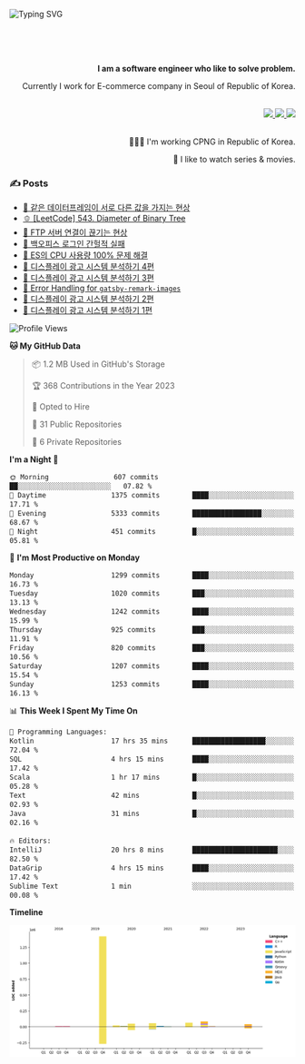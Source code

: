 ![Typing SVG](https://readme-typing-svg.herokuapp.com/?lines=Hello,+I'm+Changkwon+😎&height=150&width=1024&size=40&color=458588&background=282828&center=true&vCenter=true&multiline=false&duration=2000&pause=0)

<div align=right>
  <br/>
  <br/>  
  <br/>
  
  **I am a software engineer who like to solve problem.**<br/>
  
  Currently I work for E-commerce company in Seoul of Republic of Korea.<br/>
  <br/>

  <a href="https://www.linkedin.com/in/spearkkk/" target="_blank">
    <img src="https://img.shields.io/badge/LinkedIn-305D61.svg?&style=for-the-badge&logo=linkedin&logoColor=ffffff&labelColor=305D61&logoWidth=20"/>
  </a>
  <a href="http://spearkkk.dev/en/resume/" target="_blank">
    <img src="https://img.shields.io/badge/resume-305D61.svg?&style=for-the-badge&logo=ReadtheDocs&logoColor=ffffff&labelColor=305D61&logoWidth=20"/>
  </a>
  <a href="https://spearkkk.dev/" target="_blank">
    <img src="https://img.shields.io/badge/blog-305D61.svg?&style=for-the-badge&logo=ReadtheDocs&logoColor=ffffff&labelColor=305D61&logoWidth=20"/>
  </a>
  
  <br/>
  <br/>
  
  👨🏼‍💻 I'm working CPNG in Republic of Korea.
  <br/>
  
  🍿 I like to watch series & movies.
  <br/>

</div>
  
<div align=left>
  
  <div>
    
  ### ✍️ Posts
    
  </div>
  
  <!-- BLOGPOSTS:START -->
- [🍞 같은 데이터프레임이 서로 다른 값을 가지는 현상](https://spearkkk.dev/two-dataframe-have-another-value)
- [🫑 [LeetCode] 543. Diameter of Binary Tree](https://spearkkk.dev/leetcode-543-diameter-of-binary-tree)
- [🍂 FTP 서버 연결이 끊기는 현상](https://spearkkk.dev/ftp-server-connection-failure)
- [🍆 백오피스 로그인 간헐적 실패](https://spearkkk.dev/back-office-login-failure)
- [🧄 ES의 CPU 사용량 100% 문제 해결](https://spearkkk.dev/es-cpu-100-trouble-shooting)
- [🍈 디스플레이 광고 시스템 분석하기 4편](https://spearkkk.dev/display-advertising-system-analysis-4)
- [🍊 디스플레이 광고 시스템 분석하기 3편](https://spearkkk.dev/display-advertising-system-analysis-3)
- [🍉 Error Handling for `gatsby-remark-images`](https://spearkkk.dev/error-handling-for-gatsby-remark-images)
- [🍈 디스플레이 광고 시스템 분석하기 2편](https://spearkkk.dev/display-advertising-system-analysis-2)
- [🍇 디스플레이 광고 시스템 분석하기 1편](https://spearkkk.dev/display-advertising-system-analysis-1)
<!-- BLOGPOSTS:END -->

  
<!--START_SECTION:waka-->
![Profile Views](http://img.shields.io/badge/Profile%20Views-0-blue)

**🐱 My GitHub Data** 

> 📦 1.2 MB Used in GitHub's Storage 
 > 
> 🏆 368 Contributions in the Year 2023
 > 
> 💼 Opted to Hire
 > 
> 📜 31 Public Repositories 
 > 
> 🔑 6 Private Repositories 
 > 
**I'm a Night 🦉** 

```text
🌞 Morning                607 commits         ██░░░░░░░░░░░░░░░░░░░░░░░   07.82 % 
🌆 Daytime                1375 commits        ████░░░░░░░░░░░░░░░░░░░░░   17.71 % 
🌃 Evening                5333 commits        █████████████████░░░░░░░░   68.67 % 
🌙 Night                  451 commits         █░░░░░░░░░░░░░░░░░░░░░░░░   05.81 % 
```
📅 **I'm Most Productive on Monday** 

```text
Monday                   1299 commits        ████░░░░░░░░░░░░░░░░░░░░░   16.73 % 
Tuesday                  1020 commits        ███░░░░░░░░░░░░░░░░░░░░░░   13.13 % 
Wednesday                1242 commits        ████░░░░░░░░░░░░░░░░░░░░░   15.99 % 
Thursday                 925 commits         ███░░░░░░░░░░░░░░░░░░░░░░   11.91 % 
Friday                   820 commits         ███░░░░░░░░░░░░░░░░░░░░░░   10.56 % 
Saturday                 1207 commits        ████░░░░░░░░░░░░░░░░░░░░░   15.54 % 
Sunday                   1253 commits        ████░░░░░░░░░░░░░░░░░░░░░   16.13 % 
```


📊 **This Week I Spent My Time On** 

```text
💬 Programming Languages: 
Kotlin                   17 hrs 35 mins      ██████████████████░░░░░░░   72.04 % 
SQL                      4 hrs 15 mins       ████░░░░░░░░░░░░░░░░░░░░░   17.42 % 
Scala                    1 hr 17 mins        █░░░░░░░░░░░░░░░░░░░░░░░░   05.28 % 
Text                     42 mins             █░░░░░░░░░░░░░░░░░░░░░░░░   02.93 % 
Java                     31 mins             █░░░░░░░░░░░░░░░░░░░░░░░░   02.16 % 

🔥 Editors: 
IntelliJ                 20 hrs 8 mins       █████████████████████░░░░   82.50 % 
DataGrip                 4 hrs 15 mins       ████░░░░░░░░░░░░░░░░░░░░░   17.42 % 
Sublime Text             1 min               ░░░░░░░░░░░░░░░░░░░░░░░░░   00.08 % 
```

**Timeline**

![Lines of Code chart](https://raw.githubusercontent.com/spearkkk/spearkkk/main/assets/bar_graph.png)


<!--END_SECTION:waka-->
</div>

